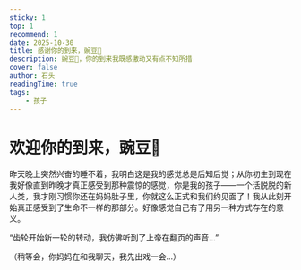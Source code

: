 ```yaml
---
sticky: 1
top: 1
recommend: 1
date: 2025-10-30
title: 感谢你的到来，豌豆🫛
description: 豌豆🫛，你的到来我既感激动又有点不知所措
cover: false
author: 石头
readingTime: true
tags:
    - 孩子
---
```


# 欢迎你的到来，豌豆🫛
昨天晚上突然兴奋的睡不着，我明白这是我的感觉总是后知后觉；从你初生到现在我好像直到昨晚才真正感受到那种震惊的感觉，你是我的孩子——一个活脱脱的新人类，我才刚习惯你还在妈妈肚子里，你就这么正式和我们约见面了！我从此刻开始真正感受到了生命不一样的那部分。好像感觉自己有了用另一种方式存在的意义。

“齿轮开始新一轮的转动，我仿佛听到了上帝在翻页的声音...”

（稍等会，你妈妈在和我聊天，我先出戏一会...）

